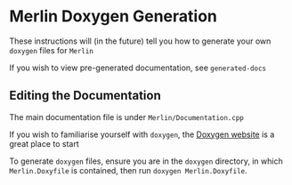 # Merlin Doxygen Generation

These instructions will (in the future) tell you how to generate your own `doxygen` files for `Merlin`

If you wish to view pre-generated documentation, see `generated-docs`

## Editing the Documentation

The main documentation file is under `Merlin/Documentation.cpp`

If you wish to familiarise yourself with `doxygen`, the [Doxygen website](http://www.stack.nl/~dimitri/doxygen/manual/docblocks.html) is a great place to start

To generate `doxygen` files, ensure you are in the `doxygen` directory, in which `Merlin.Doxyfile` is contained, then run `doxygen Merlin.Doxyfile`. 
